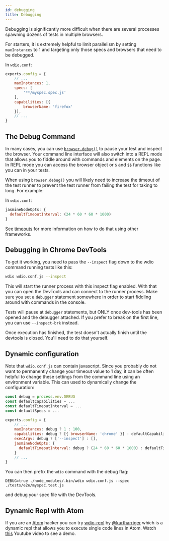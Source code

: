 ```yaml
---
id: debugging
title: Debugging
---
```


Debugging is significantly more difficult when there are several processes spawning dozens of tests in multiple browsers.

For starters, it is extremely helpful to limit parallelism by setting `maxInstances` to 1 and targeting only those specs and browsers that need to be debugged.


In `wdio.conf`:

```js
exports.config = {
    // ...
    maxInstances: 1,
    specs: [
        '**/myspec.spec.js'
    ],
    capabilities: [{
        browserName: 'firefox'
    }],
    // ...
}
```

## The Debug Command

In many cases, you can use [`browser.debug()`](/docs/api/browser/debug.html) to pause your test and inspect the browser. Your command line interface will also switch into a REPL mode that allows you to fiddle around with commands and elements on the page. In REPL mode you can access the browser object or `$` and `$$` functions like you can in your tests.

When using `browser.debug()` you will likely need to increase the timeout of the test runner to prevent the test runner from failing the test for taking to long.  For example:

In `wdio.conf`:

```js
jasmineNodeOpts: {
  defaultTimeoutInterval: (24 * 60 * 60 * 1000)
}
```

See [timeouts](Timeouts.md) for more information on how to do that using other frameworks.


## Debugging in Chrome DevTools

To get it working, you need to pass the `--inspect` flag down to the wdio command running tests like this:

```sh
wdio wdio.conf.js --inspect
```

This will start the runner process with this inspect flag enabled. With that you can open the DevTools and can connect to the runner process. Make sure you set a `debugger` statement somewhere in order to start fiddling around with commands in the console.

Tests will pause at `debugger` statements, but ONLY once dev-tools has been opened and the debugger attached. If you prefer to break on the first line, you can use `--inspect-brk` instead.

Once execution has finished, the test doesn't actually finish until the devtools is closed. You'll need to do that yourself.

## Dynamic configuration

Note that `wdio.conf.js` can contain javascript. Since you probably do not want to permanently change your timeout value to 1 day, it can be often helpful to change these settings from the command line using an environment variable. This can used to dynamically change the configuration:

```js
const debug = process.env.DEBUG
const defaultCapabilities = ...
const defaultTimeoutInterval = ...
const defaultSpecs = ...

exports.config = {
    // ...
    maxInstances: debug ? 1 : 100,
    capabilities: debug ? [{ browserName: 'chrome' }] : defaultCapabilities,
    execArgv: debug ? ['--inspect'] : [],
    jasmineNodeOpts: {
      defaultTimeoutInterval: debug ? (24 * 60 * 60 * 1000) : defaultTimeoutInterval
    }
    // ...
}
```

You can then prefix the `wdio` command with the debug flag:

```
DEBUG=true ./node_modules/.bin/wdio wdio.conf.js --spec ./tests/e2e/myspec.test.js
```

and debug your spec file with the DevTools.

## Dynamic Repl with Atom

If you are an [Atom](https://atom.io/) hacker you can try [wdio-repl](https://github.com/kurtharriger/wdio-repl) by [@kurtharriger](https://github.com/kurtharriger) which is a dynamic repl that allows you to execute single code lines in Atom. Watch [this](https://www.youtube.com/watch?v=kdM05ChhLQE) Youtube video to see a demo.
